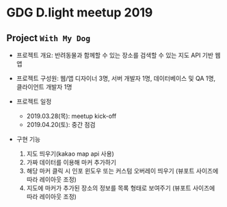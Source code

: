 # GDG D.light meetup 2019

## Project `With My Dog`

- 프로젝트 개요: 반려동물과 함께할 수 있는 장소를 검색할 수 있는 지도 API 기반 웹앱
- 프로젝트 구성원: 웹/앱 디자이너 3명, 서버 개발자 1명, 데이터베이스 및 QA 1명, 클라이언트 개발자 1명
- 프로젝트 일정

  - 2019.03.28(목): meetup kick-off
  - 2019.04.20(토): 중간 점검

- 구현 기능
  1. 지도 띄우기(kakao map api 사용)
  2. 가짜 데이터를 이용해 마커 추가하기
  3. 해당 마커 클릭 시 인포 윈도우 또는 커스텀 오버레이 띄우기 (뷰포트 사이즈에 따라 레이아웃 조정)
  4. 지도에 마커가 추가된 장소의 정보를 목록 형태로 보여주기 (뷰포트 사이즈에 따라 레이아웃 조정)
